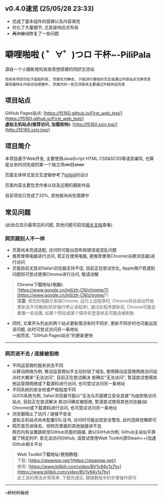 ## v0.4.0速览 (25/05/28 23:33)

* 完成了基本组件的搭建以及内容填充
* 优化了大量细节, 尤其是响应式布局
* ~~再次尝试~~修复了一些问题
  
# 噼哩啪啦 ( ゜∀゜)つロ 干杯~-PiliPala
源自一个小摄影佬的突发奇想搭建的同好交流站  

    目前本项目仍处于起始阶段, 页面仅为静态, 只能进行基础的交互或通过外链站点交换信息  
    服务器相关内容尚在搭建中, 页面内的一些交流板块主要通过外链网站完成

## 项目站点
GitHub Pages站点: [https://f5160.github.io/First_web_test/](https://f5160.github.io/First_web_test/)  
**虚拟主机站点(推荐访问, 加载较快)**: [http://f5160.xzin.top/](http://f5160.xzin.top/)

## 项目简介

本项目基于Web开发, 主要使用JavaScript HTML CSS&SCSS等语言编写, 也算是业余时间完成的第一个独立项~~shi~~目~~shan~~

页面主体样式及交互逻辑参考了[bilibili](https://www.bilibili.com)的设计

页面内容主要包含作者以往及近期的摄影作品

目前项目只完成了20%, 其他板块尚在搭建中

## 常见问题
(此处仅显示最常见的问题, 其他问题可前往[相关文档](https://www.yuque.com/f5160/duzb6o/dy5yui3ong17a7ip)查看)
### 网页跟别人不一样
* 页面尚未完成适配, 访问时可能出现布局错误或混乱问题
* 推荐使用电脑进行访问, 若正在使用电脑, 更推荐使用Chrome(谷歌浏览器)进行访问  
* 页面目前尤其对Safari浏览器支持不佳, 目前正在尝试优化, Apple用户若遇到问题则可尝试使用Chrome进行访问, 敬请谅解  

>**Chrome下载地址(电脑):**  
>[https://www.google.cn/intl/zh-CN/chrome/?](https://www.google.cn/intl/zh-CN/chrome/?)  
>**注意**: 若您的电脑已安装Chrome, 运行上述程序时, Chrome将会自动开始更新且不可撤销(除非强行停止该程序), 通过此程序更新后, Chrome可能会重置一些设置, 如某个网站或某个插件的登录状态可能会被刷新

* 同时, 文章开头列出的两个站点更新情况有时不同步, 更新不同步时也可能出现该问题, 此时可尝试访问另一条地址  
一般而言, "GitHub Pages站点"的更新更快  
***
### 网页进不去 / 连接被拒绝
* 不同运营商的服务状态不同  
以移动网络为例, 移动运营商似乎主动封锁了域名, 使用移动运营商网络访问站点时大概率"无法访问", 目前正在尝试解决
若确实"无法访问", 暂请尝试使用其他运营商网络或下载源码进行访问, 也可尝试访问另一条地址
* 不同系统的安全检查严格程度不同  
以IOS系统为例, Safair浏览器可能以"无法与页面建立安全连接"为由拒绝访问站点, 目前正在尝试解决
若访问确实被拒绝, 暂请尝试使用其他浏览器(如Chrome)或下载源码进行访问, 也可尝试访问另一条地址
* 浏览器阻止了访问 / 链接不安全  
虚拟主机站点尚未配置SSL证书, 访问时可能出现安全警告, 此时选择忽略即可
* 网页首页进得去，但网页里面的其他链接进不去  
网页内有设置跳转至GitHub页面的链接, 故以GitHub为例, Github主站似乎屏蔽了特定的IP, 若无法访问GitHub, 请尝试使用Watt Toolkit(原Steam++)加速Github相关平台
>**Watt Toolkit下载地址/使用教程:**  
下载: [https://steampp.net/](https://steampp.net/)  
使用: [https://www.bilibili.com/video/BV1v94y1x7hy](https://www.bilibili.com/video/BV1v94y1x7hy)  
此工具的用法非常简单, 下载完成后, 跟随教程中的步骤操作即可
***
~~..好烂的自述~~